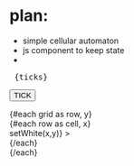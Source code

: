 <script>
    import {onMount} from 'svelte'

    const size = 100

    const tickInterval = 150
    const maxGenerations = 100

    const a = [...Array(size).keys()]

	let grid = $state(a.map(_ => a.map(_ => 0)));

    function setWhite(x,y){
        set(x,y,1)
    }

    function set(x,y,z){
        let row = grid[y]
        row[x] = z
		grid[y] = row
    }

    function getNeighbors(x,y){
        let arr = []
        arr.push(grid?.[y-1]?.[x-1])
        arr.push(grid?.[y-1]?.[x])
        arr.push(grid?.[y-1]?.[x+1])

        arr.push(grid?.[y]?.[x-1])
        arr.push(grid?.[y]?.[x])
        arr.push(grid?.[y]?.[x+1])

        arr.push(grid?.[y+1]?.[x-1])
        arr.push(grid?.[y+1]?.[x])
        arr.push(grid?.[y+1]?.[x+1])

        return arr.filter(i => i >= 0)
    }

    function newState(x, y){
        const s = grid[y][x] // self
        const n = getNeighbors(x,y).reduce((p,v) => p+v) // # alive neighbors

        return s && n < 2 ? 0 : // Any live cell with fewer than two live neighbours dies, as if by underpopulation.
               s && n == 2 || n == 3 ? 1 : // Any live cell with two or three live neighbours lives on to the next generation.
               s && n > 3 ? 0 : // Any live cell with more than three live neighbours dies, as if by overpopulation.
               !s && n == 3 ? 1 : // Any dead cell with exactly three live neighbours becomes a live cell, as if by reproduction.
               s
    }

    let interval = $state()
    let ticks = $state(0)

    function tick(){
        grid = a.map((y) => {
            return a.map((x) => newState(x, y))
        })
        ticks++
        if (ticks >= maxGenerations){
            clearInterval(interval)
        }
    }

    

    onMount(() => {
        grid = a.map(() => {
            return a.map(() => 
                Math.random() > 0.2 ? 0 : 1
            )
        })

        interval = setInterval(tick, tickInterval)
    })
</script>

# plan: 
 - simple cellular automaton
 - js component to keep state
 - 

<pre class="text-white"> {ticks} </pre>
 <button onclick={tick} class="bg-white">TICK</button>
 <div class="flex flex-col w-full">
    {#each grid as row, y}
        <div class="flex justify-center">
            {#each row as cell, x}
                <div 
                    class="text-white {cell === 0 ? "bg-black" : "bg-gray-500"} min-w-1 min-h-1 content-center text-center"
                    onclick={() => setWhite(x,y)}
                    ></div>
            {/each}
        </div>
    {/each}
</div>